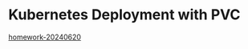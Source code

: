 # Kubernetes Deployment with PVC

[homework-20240620](https://gitlab.com/dan-it/groups/devops2/homework/-/blob/main/homework-20240620.md?ref_type=heads&plain=1)